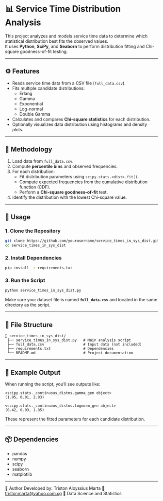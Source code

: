 # 📊 Service Time Distribution Analysis

This project analyzes and models service time data to determine which statistical distribution best fits the observed values.  
It uses **Python**, **SciPy**, and **Seaborn** to perform distribution fitting and Chi-square goodness-of-fit testing.

---

## ⚙️ Features

- Reads service time data from a CSV file (`full_data.csv`).
- Fits multiple candidate distributions:
  - Erlang  
  - Gamma  
  - Exponential  
  - Log-normal  
  - Double Gamma
- Calculates and compares **Chi-square statistics** for each distribution.
- Optionally visualizes data distribution using histograms and density plots.

---

## 🧠 Methodology

1. Load data from `full_data.csv`.  
2. Compute **percentile bins** and observed frequencies.  
3. For each distribution:
   - Fit distribution parameters using `scipy.stats.<dist>.fit()`.  
   - Compute expected frequencies from the cumulative distribution function (CDF).  
   - Perform a **Chi-square goodness-of-fit** test.  
4. Identify the distribution with the lowest Chi-square value.

---

## 🚀 Usage

### 1. Clone the Repository
```bash
git clone https://github.com/yourusername/service_times_in_sys_dist.git
cd service_times_in_sys_dist
```

### 2. Install Dependencies
```bash
pip install -r requirements.txt
```

### 3. Run the Script
```bash
python service_times_in_sys_dist.py
```

Make sure your dataset file is named **`full_data.csv`** and located in the same directory as the script.

---

## 🧩 File Structure
```
📂 service_times_in_sys_dist/
 ├── service_times_in_sys_dist.py   # Main analysis script
 ├── full_data.csv                  # Input data (not included)
 ├── requirements.txt               # Dependencies
 └── README.md                      # Project documentation
```

---

## 🧪 Example Output

When running the script, you’ll see outputs like:
```
<scipy.stats._continuous_distns.gamma_gen object>
(1.95, 0.01, 2.03)

<scipy.stats._continuous_distns.lognorm_gen object>
(0.42, 0.03, 1.85)
```

These represent the fitted parameters for each candidate distribution.

---

## 📦 Dependencies

- pandas  
- numpy  
- scipy  
- seaborn  
- matplotlib

---

👤 Author
Developed by: Triston Aloyssius Marta
📧 tristonmarta@yahoo.com.sg
💼 Data Science and Statistics
